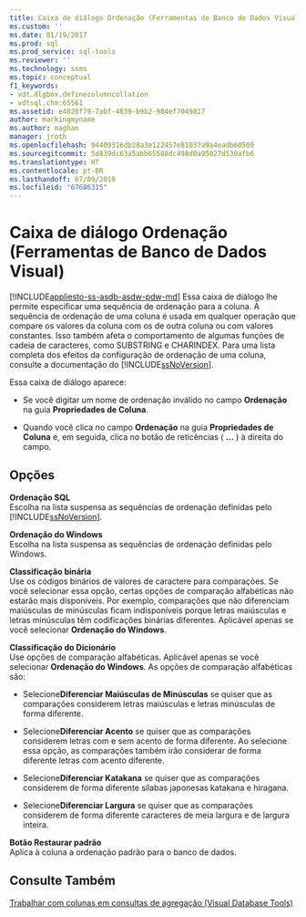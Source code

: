 ```yaml
---
title: Caixa de diálogo Ordenação (Ferramentas de Banco de Dados Visual) | Microsoft Docs
ms.custom: ''
ms.date: 01/19/2017
ms.prod: sql
ms.prod_service: sql-tools
ms.reviewer: ''
ms.technology: ssms
ms.topic: conceptual
f1_keywords:
- vdt.dlgbox.definecolumncollation
- vdtsql.chm:65561
ms.assetid: e4020f79-7abf-4839-b9b2-984ef7049817
author: markingmyname
ms.author: maghan
manager: jroth
ms.openlocfilehash: 94409316db28a3e122457e81037a9a4eadb60509
ms.sourcegitcommit: 5d839dc63a5abb65508dc498d0a95027d530afb6
ms.translationtype: HT
ms.contentlocale: pt-BR
ms.lasthandoff: 07/09/2019
ms.locfileid: "67686315"
---
```

# <a name="collation-dialog-box-visual-database-tools"></a>Caixa de diálogo Ordenação (Ferramentas de Banco de Dados Visual)
[!INCLUDE[appliesto-ss-asdb-asdw-pdw-md](../../includes/appliesto-ss-asdb-asdw-pdw-md.md)]
Essa caixa de diálogo lhe permite especificar uma sequência de ordenação para a coluna. A sequência de ordenação de uma coluna é usada em qualquer operação que compare os valores da coluna com os de outra coluna ou com valores constantes. Isso também afeta o comportamento de algumas funções de cadeia de caracteres, como SUBSTRING e CHARINDEX. Para uma lista completa dos efeitos da configuração de ordenação de uma coluna, consulte a documentação do [!INCLUDE[ssNoVersion](../../includes/ssnoversion-md.md)].  
  
Essa caixa de diálogo aparece:  
  
-   Se você digitar um nome de ordenação inválido no campo **Ordenação** na guia **Propriedades de Coluna**.  
  
-   Quando você clica no campo **Ordenação** na guia **Propriedades de Coluna** e, em seguida, clica no botão de reticências ( **…** ) à direita do campo.  
  
## <a name="options"></a>Opções  
**Ordenação SQL**  
Escolha na lista suspensa as sequências de ordenação definidas pelo [!INCLUDE[ssNoVersion](../../includes/ssnoversion-md.md)].  
  
**Ordenação do Windows**  
Escolha na lista suspensa as sequências de ordenação definidas pelo Windows.  
  
**Classificação binária**  
Use os códigos binários de valores de caractere para comparações. Se você selecionar essa opção, certas opções de comparação alfabéticas não estarão mais disponíveis. Por exemplo, comparações que não diferenciam maiúsculas de minúsculas ficam indisponíveis porque letras maiúsculas e letras minúsculas têm codificações binárias diferentes. Aplicável apenas se você selecionar **Ordenação do Windows**.  
  
**Classificação do Dicionário**  
Use opções de comparação alfabéticas. Aplicável apenas se você selecionar **Ordenação do Windows**. As opções de comparação alfabéticas são:  
  
-   Selecione**Diferenciar Maiúsculas de Minúsculas** se quiser que as comparações considerem letras maiúsculas e letras minúsculas de forma diferente.  
  
-   Selecione**Diferenciar Acento** se quiser que as comparações considerem letras com e sem acento de forma diferente. Ao selecione essa opção, as comparações também irão considerar de forma diferente letras com acento diferente.  
  
-   Selecione**Diferenciar Katakana** se quiser que as comparações considerem de forma diferente sílabas japonesas katakana e hiragana.  
  
-   Selecione**Diferenciar Largura** se quiser que as comparações considerem de forma diferente caracteres de meia largura e de largura inteira.  
  
**Botão Restaurar padrão**  
Aplica à coluna a ordenação padrão para o banco de dados.  
  
## <a name="see-also"></a>Consulte Também  
[Trabalhar com colunas em consultas de agregação &#40;Visual Database Tools&#41;](../../ssms/visual-db-tools/work-with-columns-in-aggregate-queries-visual-database-tools.md)  
  
